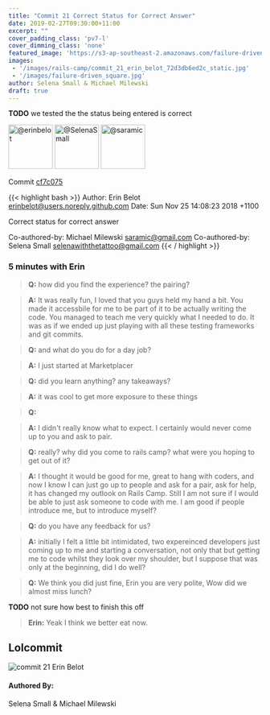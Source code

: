 ```yaml
---
title: "Commit 21 Correct Status for Correct Answer"
date: 2019-02-27T09:30:00+11:00
excerpt: ""
cover_padding_class: 'pv7-l'
cover_dimming_class: 'none'
featured_image: 'https://s3-ap-southeast-2.amazonaws.com/failure-driven-blog/railscamp-24-woodfield-hobart/commit_21_erin_belot_72d3db6ed2c.gif'
images:
 - '/images/rails-camp/commit_21_erin_belot_72d3db6ed2c_static.jpg'
 - '/images/failure-driven_square.jpg'
author: Selena Small & Michael Milewski 
draft: true
---
```


**TODO** we tested the the status being entered is correct

<img alt="@erinbelot" src="//github.com/erinbelot.png" style="display: inline; width: 88px;" height="88" />
<img alt="@SelenaSmall" src="//github.com/SelenaSmall.png" style="display: inline; width: 88px;" height="88" />
<img alt="@saramic" src="//github.com/saramic.png" style="display: inline; width: 88px;" height="88" />

Commit [cf7c075](https://github.com/failure-driven/railscamp-search-term/commit/cf7c0758e7cd46efbbdc0c1d713bfd95603f0b99)

{{< highlight bash >}}
Author: Erin Belot <erinbelot@users.noreply.github.com>
Date:   Sun Nov 25 14:08:23 2018 +1100

Correct status for correct answer

Co-authored-by: Michael Milewski <saramic@gmail.com>
Co-authored-by: Selena Small <selenawiththetattoo@gmail.com>
{{< / highlight >}}

### 5 minutes with Erin

> **Q:** how did you find the experience? the pairing?

> **A:** It was really fun, I loved that you guys held my hand a bit. You made
> it accessbile for me to be part of it to be actually writing the code. You
> managed to teach me very quickly what I needed to do. It was as if we ended
> up just playing with all these testing frameworks and git commits.

> **Q:** and what do you do for a day job?

> **A:** I just started at Marketplacer

> **Q:** did you learn anything? any takeaways?

> **A:** it was cool to get more exposure to these things

> **Q:**

> **A:** I didn't really know what to expect. I certainly would never come up
> to you and ask to pair.

> **Q:** really? why did you come to rails camp? what were you hoping to get
> out of it?

> **A:** I thought it would be good for me, great to hang with coders, and now
> I know I can just go up to people and ask for a pair, ask for help, it has
> changed my outlook on Rails Camp. Still I am not sure if I would be able to
> just ask someone to code with me. I am good if people introduce me, but to
> introduce myself?

> **Q:** do you have any feedback for us?

> **A:** initially I felt a little bit intimidated, two expereinced developers
> just coming up to me and starting a conversation, not only that but getting
> me to code whilst they look over my shoulder, but I suppose that was only at
> the beginning, did I do well?

> **Q:** We think you did just fine, Erin you are very polite, Wow did we
> almost miss lunch?

**TODO** not sure how best to finish this off

> **Erin:** Yeak I think we better eat now.

## Lolcommit

![commit 21 Erin Belot](https://s3-ap-southeast-2.amazonaws.com/failure-driven-blog/railscamp-24-woodfield-hobart/commit_21_erin_belot_72d3db6ed2c.gif)

#### Authored By:

Selena Small & Michael Milewski
